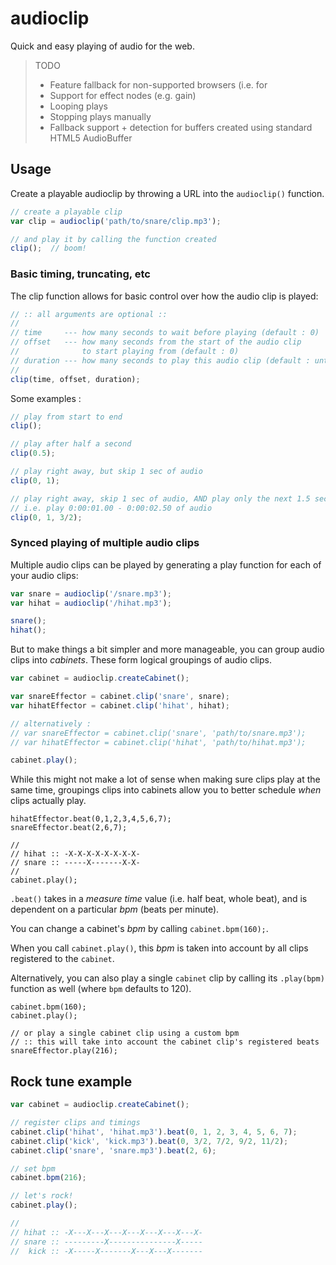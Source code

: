 audioclip
===

Quick and easy playing of audio for the web.

> TODO
>
> * Feature fallback for non-supported browsers (i.e. for <audio> shims)
> * Support for effect nodes (e.g. gain)
> * Looping plays
> * Stopping plays manually
> * Fallback support + detection for buffers created using standard HTML5 AudioBuffer

## Usage

Create a playable audioclip by throwing a URL into the `audioclip()` function.

```javascript
// create a playable clip
var clip = audioclip('path/to/snare/clip.mp3');

// and play it by calling the function created
clip();  // boom!
```

### Basic timing, truncating, etc

The clip function allows for basic control over how the audio clip is played:

```javascript
// :: all arguments are optional ::
//
// time     --- how many seconds to wait before playing (default : 0)
// offset   --- how many seconds from the start of the audio clip
//              to start playing from (default : 0)
// duration --- how many seconds to play this audio clip (default : until end of clip)
//
clip(time, offset, duration);
```

Some examples :

```javascript
// play from start to end
clip();

// play after half a second
clip(0.5);

// play right away, but skip 1 sec of audio
clip(0, 1);

// play right away, skip 1 sec of audio, AND play only the next 1.5 seconds of audio
// i.e. play 0:00:01.00 - 0:00:02.50 of audio
clip(0, 1, 3/2);
```

### Synced playing of multiple audio clips

Multiple audio clips can be played by generating a play function
for each of your audio clips:

```javascript
var snare = audioclip('/snare.mp3');
var hihat = audioclip('/hihat.mp3');

snare();
hihat();
```

But to make things a bit simpler and more manageable, you can group audio clips
into _cabinets_. These form logical groupings of audio clips.

```javascript
var cabinet = audioclip.createCabinet();

var snareEffector = cabinet.clip('snare', snare);
var hihatEffector = cabinet.clip('hihat', hihat);

// alternatively :
// var snareEffector = cabinet.clip('snare', 'path/to/snare.mp3');
// var hihatEffector = cabinet.clip('hihat', 'path/to/hihat.mp3');

cabinet.play();
```

While this might not make a lot of sense when making sure clips play at the same time,
groupings clips into cabinets allow you to better schedule _when_ clips actually play.

```
hihatEffector.beat(0,1,2,3,4,5,6,7);
snareEffector.beat(2,6,7);

//
// hihat :: -X-X-X-X-X-X-X-X-
// snare :: -----X-------X-X-
//
cabinet.play();
```

`.beat()` takes in a _measure time_ value (i.e. half beat, whole beat), and
is dependent on a particular _bpm_ (beats per minute).

You can change a cabinet's _bpm_ by calling `cabinet.bpm(160);`.

When you call `cabinet.play()`, this _bpm_ is taken into account by
all clips registered to the `cabinet`.

Alternatively, you can also play a single `cabinet` clip by calling
its `.play(bpm)` function as well (where `bpm` defaults to 120).

```
cabinet.bpm(160);
cabinet.play();

// or play a single cabinet clip using a custom bpm
// :: this will take into account the cabinet clip's registered beats
snareEffector.play(216);
```

## Rock tune example

```javascript
var cabinet = audioclip.createCabinet();

// register clips and timings
cabinet.clip('hihat', 'hihat.mp3').beat(0, 1, 2, 3, 4, 5, 6, 7);
cabinet.clip('kick', 'kick.mp3').beat(0, 3/2, 7/2, 9/2, 11/2);
cabinet.clip('snare', 'snare.mp3').beat(2, 6);

// set bpm
cabinet.bpm(216);

// let's rock!
cabinet.play();

//
// hihat :: -X---X---X---X---X---X---X---X-
// snare :: ---------X---------------X-----
//  kick :: -X-----X-------X---X---X-------
```